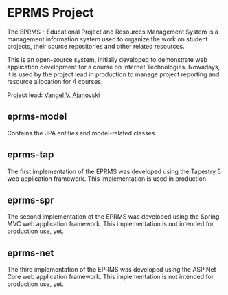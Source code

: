 # EPRMS Project

The EPRMS - Educational Project and Resources Management System is a management information system used to organize the work on student projects, their source repositories and other related resources. 

This is an open-source system, initially developed to demonstrate web application development for a course on Internet Technologies. Nowadays, it is used by the project lead in production to manage project reporting and resource allocation for 4 courses.

Project lead: [Vangel V. Ajanovski](https://ajanovski.info)

## eprms-model

Contains the JPA entities and model-related classes

## eprms-tap

The first implementation of the EPRMS was developed using the Tapestry 5 web application framework. This implementation is used in production.

## eprms-spr 

The second implementation of the EPRMS was developed using the Spring MVC web application framework. This implementation is not intended for production use, yet.

## eprms-net

The third implementation of the EPRMS was developed using the ASP.Net Core web application framework. This implementation is not intended for production use, yet.

